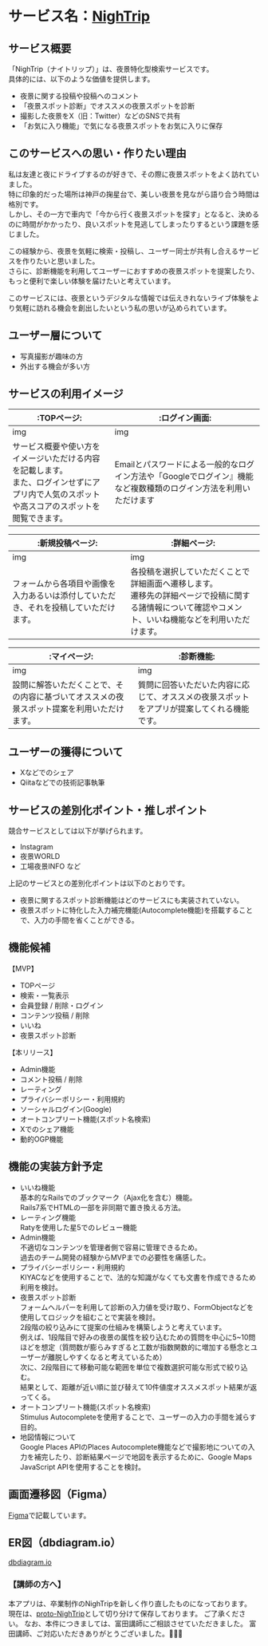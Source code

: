 # サービス名：[NighTrip](#)
## サービス概要
「NighTrip（ナイトリップ）」は、夜景特化型検索サービスです。<br>
具体的には、以下のような価値を提供します。<br>
- 夜景に関する投稿や投稿へのコメント
- 「夜景スポット診断」でオススメの夜景スポットを診断
- 撮影した夜景をX（旧：Twitter）などのSNSで共有
- 「お気に入り機能」で気になる夜景スポットをお気に入りに保存

## このサービスへの思い・作りたい理由
私は友達と夜にドライブするのが好きで、その際に夜景スポットをよく訪れていました。<br>
特に印象的だった場所は神戸の掬星台で、美しい夜景を見ながら語り合う時間は格別です。<br>
しかし、その一方で車内で「今から行く夜景スポットを探す」となると、決めるのに時間がかかったり、良いスポットを見逃してしまったりするという課題を感じました。<br>

この経験から、夜景を気軽に検索・投稿し、ユーザー同士が共有し合えるサービスを作りたいと思いました。<br>
さらに、診断機能を利用してユーザーにおすすめの夜景スポットを提案したり、もっと便利で楽しい体験を届けたいと考えています。<br>

このサービスには、夜景というデジタルな情報では伝えきれないライブ体験をより気軽に訪れる機会を創出したいという私の思いが込められています。<br>

## ユーザー層について
- 写真撮影が趣味の方
- 外出する機会が多い方

## サービスの利用イメージ
|:TOPページ:|:ログイン画面:|
|---|---|
|img|img|
|サービス概要や使い方をイメージいただける内容を記載します。<br>また、ログインせずにアプリ内で人気のスポットや高スコアのスポットを閲覧できます。|Emailとパスワードによる一般的なログイン方法や「Googleでログイン』機能など複数種類のログイン方法を利用いただけます|

|:新規投稿ページ:|:詳細ページ:|
|---|---|
|img|img|
|フォームから各項目や画像を入力あるいは添付していただき、それを投稿していただけます。|各投稿を選択していただくことで詳細画面へ遷移します。<br>遷移先の詳細ページで投稿に関する諸情報について確認やコメント、いいね機能などを利用いただけます。|

|:マイページ:|:診断機能:|
|---|---|
|img|img|
|設問に解答いただくことで、その内容に基づいてオススメの夜景スポット提案を利用いただけます。|質問に回答いただいた内容に応じて、オススメの夜景スポットをアプリが提案してくれる機能です。|

## ユーザーの獲得について
- Xなどでのシェア
- Qiitaなどでの技術記事執筆

## サービスの差別化ポイント・推しポイント
競合サービスとしては以下が挙げられます。
- Instagram
- 夜景WORLD
- 工場夜景INFO など

上記のサービスとの差別化ポイントは以下のとおりです。
- 夜景に関するスポット診断機能はどのサービスにも実装されていない。
- 夜景スポットに特化した入力補完機能(Autocomplete機能)を搭載することで、入力の手間を省くことができる。

## 機能候補
【MVP】<br>
- TOPページ
- 検索・一覧表示
- 会員登録 / 削除・ログイン
- コンテンツ投稿 / 削除
- いいね
- 夜景スポット診断

【本リリース】<br>
- Admin機能
- コメント投稿 / 削除
- レーティング
- プライバシーポリシー・利用規約
- ソーシャルログイン(Google)
- オートコンプリート機能(スポット名検索)
- Xでのシェア機能
- 動的OGP機能

## 機能の実装方針予定
- いいね機能<br>
  基本的なRailsでのブックマーク（Ajax化を含む）機能。<br>
  Rails7系でHTMLの一部を非同期で置き換える方法。<br>
- レーティング機能<br>
  Ratyを使用した星5でのレビュー機能<br>
- Admin機能<br>
  不適切なコンテンツを管理者側で容易に管理できるため。<br>
  過去のチーム開発の経験からMVPまでの必要性を痛感した。<br>
- プライバシーポリシー・利用規約<br>
  KIYACなどを使用することで、法的な知識がなくても文書を作成できるため利用を検討。<br>
- 夜景スポット診断<br>
  フォームヘルパーを利用して診断の入力値を受け取り、FormObjectなどを使用してロジックを組むことで実装を検討。<br>
  2段階の絞り込みにて提案の仕組みを構築しようと考えています。<br>
  例えば、1段階目で好みの夜景の属性を絞り込むための質問を中心に5~10問ほどを想定（質問数が膨らみすぎると工数が指数関数的に増加する懸念とユーザーが離脱しやすくなると考えているため）<br>
  次に、2段階目にて移動可能な範囲を単位で複数選択可能な形式で絞り込む。<br>
  結果として、距離が近い順に並び替えて10件値度オススメスポット結果が返ってくる。<br>
- オートコンプリート機能(スポット名検索)<br>
  Stimulus Autocompleteを使用することで、ユーザーの入力の手間を減らす目的。<br>
- 地図情報について<br>
	Google Places APIのPlaces Autocomplete機能などで撮影地についての入力を補完したり、診断結果ページで地図を表示するために、Google Maps JavaScript APIを使用することを検討。<br>

## 画面遷移図（Figma）
[Figma](https://www.figma.com/design/wJfx2YGnGh29NnKSyHBQgr/NighTrip?node-id=0-1&t=vJGRuuSqfAuQPLD2-1)で記載しています。

## ER図（dbdiagram.io）
[dbdiagram.io](https://dbdiagram.io/d/NighTrip-6785ce446b7fa355c3c7cc11)

### 【講師の方へ】
本アプリは、卒業制作のNighTripを新しく作り直したものになっております。
現在は、[proto-NighTrip](https://github.com/common-member/proto-NighTrip)として切り分けて保存しております。
ご了承ください。
なお、本件につきましては、富田講師にご相談させていただきました。
富田講師、ご対応いただきありがとうございました。🙇🙇🙇
